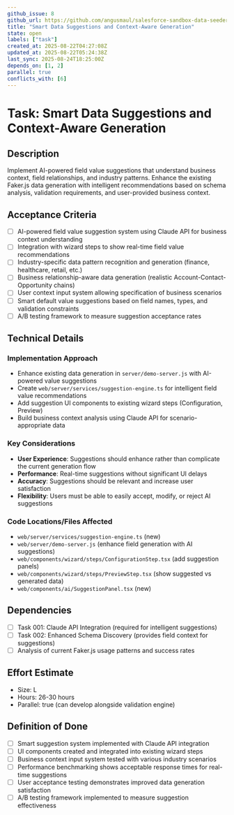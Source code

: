```yaml
---
github_issue: 8
github_url: https://github.com/angusmaul/salesforce-sandbox-data-seeder/issues/8
title: "Smart Data Suggestions and Context-Aware Generation"
state: open
labels: ["task"]
created_at: 2025-08-22T04:27:08Z
updated_at: 2025-08-22T05:24:38Z
last_sync: 2025-08-24T18:25:00Z
depends_on: [1, 2]
parallel: true
conflicts_with: [6]
---
```


# Task: Smart Data Suggestions and Context-Aware Generation

## Description
Implement AI-powered field value suggestions that understand business context, field relationships, and industry patterns. Enhance the existing Faker.js data generation with intelligent recommendations based on schema analysis, validation requirements, and user-provided business context.

## Acceptance Criteria
- [ ] AI-powered field value suggestion system using Claude API for business context understanding
- [ ] Integration with wizard steps to show real-time field value recommendations
- [ ] Industry-specific data pattern recognition and generation (finance, healthcare, retail, etc.)
- [ ] Business relationship-aware data generation (realistic Account-Contact-Opportunity chains)
- [ ] User context input system allowing specification of business scenarios
- [ ] Smart default value suggestions based on field names, types, and validation constraints
- [ ] A/B testing framework to measure suggestion acceptance rates

## Technical Details

### Implementation Approach
- Enhance existing data generation in `server/demo-server.js` with AI-powered value suggestions
- Create `web/server/services/suggestion-engine.ts` for intelligent field value recommendations
- Add suggestion UI components to existing wizard steps (Configuration, Preview)
- Build business context analysis using Claude API for scenario-appropriate data

### Key Considerations
- **User Experience**: Suggestions should enhance rather than complicate the current generation flow
- **Performance**: Real-time suggestions without significant UI delays
- **Accuracy**: Suggestions should be relevant and increase user satisfaction
- **Flexibility**: Users must be able to easily accept, modify, or reject AI suggestions

### Code Locations/Files Affected
- `web/server/services/suggestion-engine.ts` (new)
- `web/server/demo-server.js` (enhance field generation with AI suggestions)
- `web/components/wizard/steps/ConfigurationStep.tsx` (add suggestion panels)
- `web/components/wizard/steps/PreviewStep.tsx` (show suggested vs generated data)
- `web/components/ai/SuggestionPanel.tsx` (new)

## Dependencies
- [ ] Task 001: Claude API Integration (required for intelligent suggestions)
- [ ] Task 002: Enhanced Schema Discovery (provides field context for suggestions)
- [ ] Analysis of current Faker.js usage patterns and success rates

## Effort Estimate
- Size: L
- Hours: 26-30 hours
- Parallel: true (can develop alongside validation engine)

## Definition of Done
- [ ] Smart suggestion system implemented with Claude API integration
- [ ] UI components created and integrated into existing wizard steps
- [ ] Business context input system tested with various industry scenarios
- [ ] Performance benchmarking shows acceptable response times for real-time suggestions
- [ ] User acceptance testing demonstrates improved data generation satisfaction
- [ ] A/B testing framework implemented to measure suggestion effectiveness